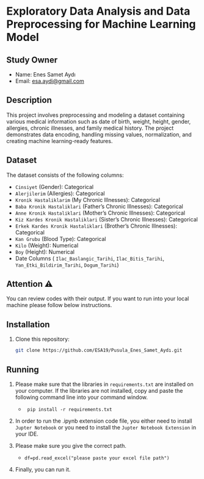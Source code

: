 # Exploratory Data Analysis and Data Preprocessing for Machine Learning Model

## Study Owner
- Name: Enes Samet Aydı
- Email: esa.aydi@gmail.com   

## Description
This project involves preprocessing and modeling a dataset containing various medical information such as date of birth, weight, height, gender, allergies, chronic illnesses, and family medical history. The project demonstrates data encoding, handling missing values, normalization, and creating machine learning-ready features.

## Dataset
The dataset consists of the following columns:
- `Cinsiyet` (Gender): Categorical 
- `Alerjilerim` (Allergies): Categorical
- `Kronik Hastaliklarim` (My Chronic Illnesses): Categorical
- `Baba Kronik Hastaliklari` (Father’s Chronic Illnesses): Categorical
- `Anne Kronik Hastaliklari` (Mother’s Chronic Illnesses): Categorical
- `Kiz Kardes Kronik Hastaliklari` (Sister’s Chronic Illnesses): Categorical
- `Erkek Kardes Kronik Hastaliklari` (Brother’s Chronic Illnesses): Categorical
- `Kan Grubu` (Blood Type): Categorical
- `Kilo` (Weight): Numerical
- `Boy` (Height): Numerical
- Date Columns ( `Ilac_Baslangic_Tarihi`, `Ilac_Bitis_Tarihi`, `Yan_Etki_Bildirim_Tarihi`, `Dogum_Tarihi`)

## Attention ⚠️

You can review codes with their output. If you want to run into your local machine please follow below instructions.


## Installation

1. Clone this repository:
   ```bash
   git clone https://github.com/ESA19/Pusula_Enes_Samet_Aydı.git

## Running 

1. Please make sure that the libraries in `requirements.txt` are installed on your computer. If the libraries are not installed, copy and paste the following command line into your command window.

   - ` pip install -r requirements.txt`

2. In order to run the .ipynb extension code file, you either need to install `Jupter Notebook` or you need to install the `Jupter Notebook Extension` in your IDE.

3. Please make sure you give the correct path.

   - `df=pd.read_excel("please paste your excel file path")`

4. Finally, you can run it.




